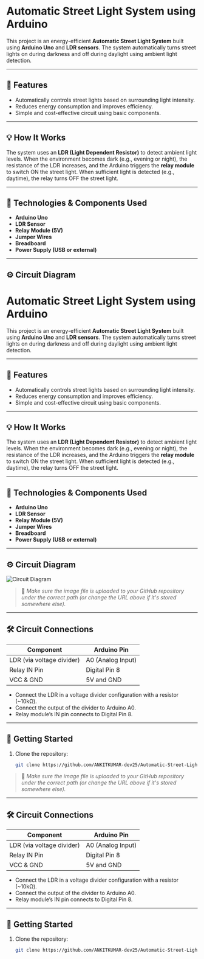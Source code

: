 # Automatic Street Light System using Arduino

This project is an energy-efficient **Automatic Street Light System** built using **Arduino Uno** and **LDR sensors**. The system automatically turns street lights on during darkness and off during daylight using ambient light detection.

---

## 🔧 Features

- Automatically controls street lights based on surrounding light intensity.
- Reduces energy consumption and improves efficiency.
- Simple and cost-effective circuit using basic components.

---

## 💡 How It Works

The system uses an **LDR (Light Dependent Resistor)** to detect ambient light levels. When the environment becomes dark (e.g., evening or night), the resistance of the LDR increases, and the Arduino triggers the **relay module** to switch ON the street light. When sufficient light is detected (e.g., daytime), the relay turns OFF the street light.

---

## 🧰 Technologies & Components Used

- **Arduino Uno**
- **LDR Sensor**
- **Relay Module (5V)**
- **Jumper Wires**
- **Breadboard**
- **Power Supply (USB or external)**

---

## ⚙️ Circuit Diagram

# Automatic Street Light System using Arduino

This project is an energy-efficient **Automatic Street Light System** built using **Arduino Uno** and **LDR sensors**. The system automatically turns street lights on during darkness and off during daylight using ambient light detection.

---

## 🔧 Features

- Automatically controls street lights based on surrounding light intensity.
- Reduces energy consumption and improves efficiency.
- Simple and cost-effective circuit using basic components.

---

## 💡 How It Works

The system uses an **LDR (Light Dependent Resistor)** to detect ambient light levels. When the environment becomes dark (e.g., evening or night), the resistance of the LDR increases, and the Arduino triggers the **relay module** to switch ON the street light. When sufficient light is detected (e.g., daytime), the relay turns OFF the street light.

---

## 🧰 Technologies & Components Used

- **Arduino Uno**
- **LDR Sensor**
- **Relay Module (5V)**
- **Jumper Wires**
- **Breadboard**
- **Power Supply (USB or external)**

---

## ⚙️ Circuit Diagram

![Circuit Diagram](https://raw.githubusercontent.com/ANKITKUMAR-dev25/Automatic-Street-Light-Arduino/main/circuit-diagram.png)

> 📌 *Make sure the image file is uploaded to your GitHub repository under the correct path (or change the URL above if it's stored somewhere else).*

---

## 🛠️ Circuit Connections

| Component      | Arduino Pin     |
|----------------|------------------|
| LDR (via voltage divider) | A0 (Analog Input) |
| Relay IN Pin   | Digital Pin 8    |
| VCC & GND      | 5V and GND       |

- Connect the LDR in a voltage divider configuration with a resistor (~10kΩ).
- Connect the output of the divider to Arduino A0.
- Relay module’s IN pin connects to Digital Pin 8.

---

## 🚀 Getting Started

1. Clone the repository:
   ```bash
   git clone https://github.com/ANKITKUMAR-dev25/Automatic-Street-Light-Arduino.git


> 📌 *Make sure the image file is uploaded to your GitHub repository under the correct path (or change the URL above if it's stored somewhere else).*

---

## 🛠️ Circuit Connections

| Component      | Arduino Pin     |
|----------------|------------------|
| LDR (via voltage divider) | A0 (Analog Input) |
| Relay IN Pin   | Digital Pin 8    |
| VCC & GND      | 5V and GND       |

- Connect the LDR in a voltage divider configuration with a resistor (~10kΩ).
- Connect the output of the divider to Arduino A0.
- Relay module’s IN pin connects to Digital Pin 8.

---

## 🚀 Getting Started

1. Clone the repository:
   ```bash
   git clone https://github.com/ANKITKUMAR-dev25/Automatic-Street-Light-Arduino.git
